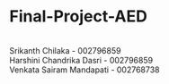 # Final-Project-AED
<br>
Srikanth Chilaka - 002796859 <br>
Harshini Chandrika Dasri - 002796859<br>
Venkata Sairam Mandapati - 002768738
